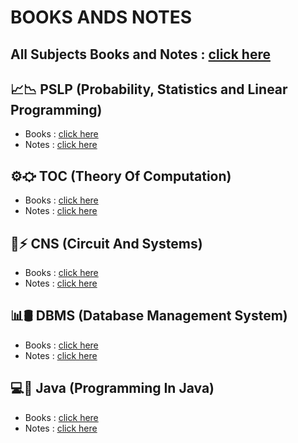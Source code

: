 # BOOKS ANDS NOTES

## All Subjects Books and Notes : [click here](https://github.com/manakcodes/SEM-4/tree/1e32e0d7c259c372c565e665523915a4c65c9dde/Books-And-Notes)    

## 📈📉 PSLP (Probability, Statistics and Linear Programming)

-   Books : [click here](https://github.com/manakcodes/SEM-4/tree/1e32e0d7c259c372c565e665523915a4c65c9dde/Books-And-Notes/PSLP-Books-And-Notes/Books)
-   Notes : [click here]()

## ⚙️⛮ TOC (Theory Of Computation)

-   Books : [click here](https://github.com/manakcodes/SEM-4/tree/1e32e0d7c259c372c565e665523915a4c65c9dde/Books-And-Notes/TOC-Books-And-Notes/Books)
-   Notes : [click here](https://github.com/manakcodes/SEM-4/tree/1e32e0d7c259c372c565e665523915a4c65c9dde/Books-And-Notes/TOC-Books-And-Notes/Notes)

## 🔌⚡️ CNS (Circuit And Systems)

-   Books : [click here]()
-   Notes : [click here]()

## 📊🛢️ DBMS (Database Management System)

-   Books : [click here](https://github.com/manakcodes/SEM-4/tree/1e32e0d7c259c372c565e665523915a4c65c9dde/Books-And-Notes/DBMS-Books-And-Notes/Books)
-   Notes : [click here](https://github.com/manakcodes/SEM-4/tree/1e32e0d7c259c372c565e665523915a4c65c9dde/Books-And-Notes/DBMS-Books-And-Notes/Notes)

## 💻💭 Java (Programming In Java)

-   Books : [click here](https://github.com/manakcodes/SEM-4/tree/1e32e0d7c259c372c565e665523915a4c65c9dde/Books-And-Notes/Java-Books-And-Notes/Books)
-   Notes : [click here](https://github.com/manakcodes/SEM-4/tree/1e32e0d7c259c372c565e665523915a4c65c9dde/Books-And-Notes/Java-Books-And-Notes/Notes)
